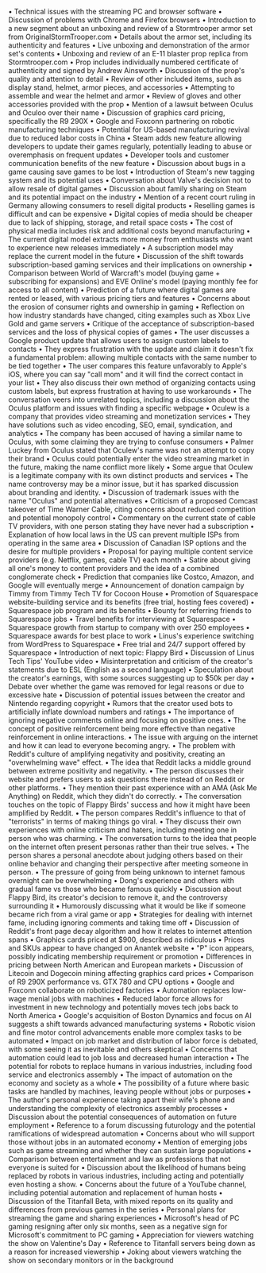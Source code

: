 • Technical issues with the streaming PC and browser software
• Discussion of problems with Chrome and Firefox browsers
• Introduction to a new segment about an unboxing and review of a Stormtrooper armor set from OriginalStormTrooper.com
• Details about the armor set, including its authenticity and features
• Live unboxing and demonstration of the armor set's contents
• Unboxing and review of an E-11 blaster prop replica from Stormtrooper.com
• Prop includes individually numbered certificate of authenticity and signed by Andrew Ainsworth
• Discussion of the prop's quality and attention to detail
• Review of other included items, such as display stand, helmet, armor pieces, and accessories
• Attempting to assemble and wear the helmet and armor
• Review of gloves and other accessories provided with the prop
• Mention of a lawsuit between Oculus and Oculoo over their name
• Discussion of graphics card pricing, specifically the R9 290X
• Google and Foxconn partnering on robotic manufacturing techniques
• Potential for US-based manufacturing revival due to reduced labor costs in China
• Steam adds new feature allowing developers to update their games regularly, potentially leading to abuse or overemphasis on frequent updates
• Developer tools and customer communication benefits of the new feature
• Discussion about bugs in a game causing save games to be lost
• Introduction of Steam's new tagging system and its potential uses
• Conversation about Valve's decision not to allow resale of digital games
• Discussion about family sharing on Steam and its potential impact on the industry
• Mention of a recent court ruling in Germany allowing consumers to resell digital products
• Reselling games is difficult and can be expensive
• Digital copies of media should be cheaper due to lack of shipping, storage, and retail space costs
• The cost of physical media includes risk and additional costs beyond manufacturing
• The current digital model extracts more money from enthusiasts who want to experience new releases immediately
• A subscription model may replace the current model in the future
• Discussion of the shift towards subscription-based gaming services and their implications on ownership
• Comparison between World of Warcraft's model (buying game + subscribing for expansions) and EVE Online's model (paying monthly fee for access to all content)
• Prediction of a future where digital games are rented or leased, with various pricing tiers and features
• Concerns about the erosion of consumer rights and ownership in gaming
• Reflection on how industry standards have changed, citing examples such as Xbox Live Gold and game servers
• Critique of the acceptance of subscription-based services and the loss of physical copies of games
• The user discusses a Google product update that allows users to assign custom labels to contacts
• They express frustration with the update and claim it doesn't fix a fundamental problem: allowing multiple contacts with the same number to be tied together
• The user compares this feature unfavorably to Apple's iOS, where you can say "call mom" and it will find the correct contact in your list
• They also discuss their own method of organizing contacts using custom labels, but express frustration at having to use workarounds
• The conversation veers into unrelated topics, including a discussion about the Oculus platform and issues with finding a specific webpage
• Oculew is a company that provides video streaming and monetization services
• They have solutions such as video encoding, SEO, email, syndication, and analytics
• The company has been accused of having a similar name to Oculus, with some claiming they are trying to confuse consumers
• Palmer Luckey from Oculus stated that Oculew's name was not an attempt to copy their brand
• Oculus could potentially enter the video streaming market in the future, making the name conflict more likely
• Some argue that Oculew is a legitimate company with its own distinct products and services
• The name controversy may be a minor issue, but it has sparked discussion about branding and identity.
• Discussion of trademark issues with the name "Oculus" and potential alternatives
• Criticism of a proposed Comcast takeover of Time Warner Cable, citing concerns about reduced competition and potential monopoly control
• Commentary on the current state of cable TV providers, with one person stating they have never had a subscription
• Explanation of how local laws in the US can prevent multiple ISPs from operating in the same area
• Discussion of Canadian ISP options and the desire for multiple providers
• Proposal for paying multiple content service providers (e.g. Netflix, games, cable TV) each month
• Satire about giving all one's money to content providers and the idea of a combined conglomerate check
• Prediction that companies like Costco, Amazon, and Google will eventually merge
• Announcement of donation campaign by Timmy from Timmy Tech TV for Cocoon House
• Promotion of Squarespace website-building service and its benefits (free trial, hosting fees covered)
• Squarespace job program and its benefits
• Bounty for referring friends to Squarespace jobs
• Travel benefits for interviewing at Squarespace
• Squarespace growth from startup to company with over 250 employees
• Squarespace awards for best place to work
• Linus's experience switching from WordPress to Squarespace
• Free trial and 24/7 support offered by Squarespace
• Introduction of next topic: Flappy Bird
• Discussion of Linus Tech Tips' YouTube video
• Misinterpretation and criticism of the creator's statements due to ESL (English as a second language)
• Speculation about the creator's earnings, with some sources suggesting up to $50k per day
• Debate over whether the game was removed for legal reasons or due to excessive hate
• Discussion of potential issues between the creator and Nintendo regarding copyright
• Rumors that the creator used bots to artificially inflate download numbers and ratings
• The importance of ignoring negative comments online and focusing on positive ones.
• The concept of positive reinforcement being more effective than negative reinforcement in online interactions.
• The issue with arguing on the internet and how it can lead to everyone becoming angry.
• The problem with Reddit's culture of amplifying negativity and positivity, creating an "overwhelming wave" effect.
• The idea that Reddit lacks a middle ground between extreme positivity and negativity.
• The person discusses their website and prefers users to ask questions there instead of on Reddit or other platforms.
• They mention their past experience with an AMA (Ask Me Anything) on Reddit, which they didn't do correctly.
• The conversation touches on the topic of Flappy Birds' success and how it might have been amplified by Reddit.
• The person compares Reddit's influence to that of "terrorists" in terms of making things go viral.
• They discuss their own experiences with online criticism and haters, including meeting one in person who was charming.
• The conversation turns to the idea that people on the internet often present personas rather than their true selves.
• The person shares a personal anecdote about judging others based on their online behavior and changing their perspective after meeting someone in person.
• The pressure of going from being unknown to internet famous overnight can be overwhelming
• Dong's experience and others with gradual fame vs those who became famous quickly
• Discussion about Flappy Bird, its creator's decision to remove it, and the controversy surrounding it
• Humorously discussing what it would be like if someone became rich from a viral game or app
• Strategies for dealing with internet fame, including ignoring comments and taking time off
• Discussion of Reddit's front page decay algorithm and how it relates to internet attention spans
• Graphics cards priced at $900, described as ridiculous
• Prices and SKUs appear to have changed on Anantek website
• "P" icon appears, possibly indicating membership requirement or promotion
• Differences in pricing between North American and European markets
• Discussion of Litecoin and Dogecoin mining affecting graphics card prices
• Comparison of R9 290X performance vs. GTX 780 and CPU options
• Google and Foxconn collaborate on roboticized factories
• Automation replaces low-wage menial jobs with machines
• Reduced labor force allows for investment in new technology and potentially moves tech jobs back to North America
• Google's acquisition of Boston Dynamics and focus on AI suggests a shift towards advanced manufacturing systems
• Robotic vision and fine motor control advancements enable more complex tasks to be automated
• Impact on job market and distribution of labor force is debated, with some seeing it as inevitable and others skeptical
• Concerns that automation could lead to job loss and decreased human interaction
• The potential for robots to replace humans in various industries, including food service and electronics assembly
• The impact of automation on the economy and society as a whole
• The possibility of a future where basic tasks are handled by machines, leaving people without jobs or purposes
• The author's personal experience taking apart their wife's phone and understanding the complexity of electronics assembly processes
• Discussion about the potential consequences of automation on future employment
• Reference to a forum discussing futurology and the potential ramifications of widespread automation
• Concerns about who will support those without jobs in an automated economy
• Mention of emerging jobs such as game streaming and whether they can sustain large populations
• Comparison between entertainment and law as professions that not everyone is suited for
• Discussion about the likelihood of humans being replaced by robots in various industries, including acting and potentially even hosting a show.
• Concerns about the future of a YouTube channel, including potential automation and replacement of human hosts
• Discussion of the Titanfall Beta, with mixed reports on its quality and differences from previous games in the series
• Personal plans for streaming the game and sharing experiences
• Microsoft's head of PC gaming resigning after only six months, seen as a negative sign for Microsoft's commitment to PC gaming
• Appreciation for viewers watching the show on Valentine's Day
• Reference to Titanfall servers being down as a reason for increased viewership
• Joking about viewers watching the show on secondary monitors or in the background